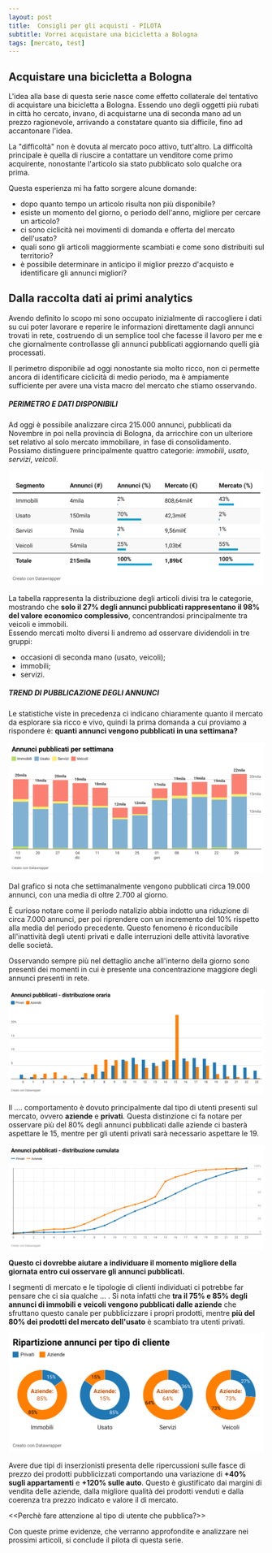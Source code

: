 ```yaml
---
layout: post
title:  Consigli per gli acquisti - PILOTA
subtitle: Vorrei acquistare una bicicletta a Bologna
tags: [mercato, test]
---
```


## Acquistare una bicicletta a Bologna

L'idea alla base di questa serie nasce come effetto collaterale del tentativo di acquistare una bicicletta a Bologna. Essendo uno degli oggetti più rubati in città ho cercato, invano, di acquistarne una di seconda mano ad un prezzo ragionevole, arrivando a constatare quanto sia difficile, fino ad accantonare l'idea. 

La "difficoltà" non è dovuta al mercato poco attivo, tutt'altro. La difficoltà principale è quella di riuscire a contattare un venditore come primo acquirente, nonostante l'articolo sia stato pubblicato solo qualche ora prima. 

Questa esperienza mi ha fatto sorgere alcune domande:
* dopo quanto tempo un articolo risulta non più disponibile?
* esiste un momento del giorno, o periodo dell'anno, migliore per cercare un articolo?
* ci sono ciclicità nei movimenti di domanda e offerta del mercato dell'usato?
* quali sono gli articoli maggiormente scambiati e come sono distribuiti sul territorio?
* è possibile determinare in anticipo il miglior prezzo d'acquisto e identificare gli annunci migliori?   

## Dalla raccolta dati ai primi analytics

Avendo definito lo scopo mi sono occupato inizialmente di raccogliere i dati su cui poter lavorare e reperire le informazioni direttamente dagli annunci trovati in rete, costruendo di un semplice tool che facesse il lavoro per me e che giornalmente controllasse gli annunci pubblicati aggiornando quelli già processati.

Il perimetro disponibile ad oggi nonostante sia molto ricco, non ci permette ancora di identificare ciclicità di medio periodo, ma è ampiamente sufficiente per avere una vista macro del mercato che stiamo osservando.

##### PERIMETRO E DATI DISPONIBILI

Ad oggi è possibile analizzare circa 215.000 annunci, pubblicati da Novembre in poi nella provincia di Bologna, da arricchire con un ulteriore set relativo al solo mercato immobiliare, in fase di consolidamento.
Possiamo distinguere principalmente quattro categorie: _immobili_, _usato_, _servizi_, _veicoli_.

![](../assets/img/CPGA_PILOTA/segmento-annunci.png)

La tabella rappresenta la distribuzione degli articoli divisi tra le categorie, mostrando che **solo il 27% degli annunci pubblicati rappresentano il 98% del valore economico complessivo**, concentrandosi principalmente tra veicoli e immobili.  
Essendo mercati molto diversi li andremo ad osservare dividendoli in tre gruppi:

* occasioni di seconda mano (usato, veicoli);
* immobili;
* servizi.

##### TREND DI PUBBLICAZIONE DEGLI ANNUNCI

Le statistiche viste in precedenza ci indicano chiaramente quanto il mercato da esplorare sia ricco e vivo, quindi la prima domanda a cui proviamo a rispondere è: **quanti annunci vengono pubblicati in una settimana?**

![](../assets/img/CPGA_PILOTA/daily_trend.png)

Dal grafico si nota che settimanalmente vengono pubblicati circa 19.000 annunci, con una media di oltre 2.700 al giorno. 

È curioso notare come il periodo natalizio abbia indotto una riduzione di circa 7.000 annunci, per poi riprendere con un incremento del 10% rispetto alla media del periodo precedente. Questo fenomeno è riconducibile all'inattività degli utenti privati e dalle interruzioni delle attività lavorative delle società.

Osservando sempre più nel dettaglio anche all'interno della giorno sono presenti dei momenti in cui è presente una concentrazione maggiore degli annunci presenti in rete. 

![](../assets/img/CPGA_PILOTA/distribuzione_oraria.png)

Il .... comportamento è dovuto principalmente dal tipo di utenti presenti sul mercato, ovvero **aziende** e **privati**. Questa distinzione ci fa notare per osservare più del 80% degli annunci pubblicati dalle aziende ci basterà aspettare le 15, mentre per gli utenti privati sarà necessario aspettare le 19. 

![](../assets/img/CPGA_PILOTA/ripartizione_oraria_cumulata.png)

**Questo ci dovrebbe aiutare a individuare il momento migliore della giornata entro cui osservare gli annunci pubblicati.**

I segmenti di mercato e le tipologie di clienti  individuati ci potrebbe far pensare che ci sia qualche ... . Si nota infatti che **tra il 75% e 85% degli annunci di immobili e veicoli vengono pubblicati dalle aziende** che sfruttano questo canale per pubblicizzare i propri prodotti, mentre **più del 80% dei prodotti del mercato dell'usato** è scambiato tra utenti privati.

![](../assets/img/CPGA_PILOTA/distribuzione_pvt_bsn.png)

Avere due tipi di inserzionisti presenta delle ripercussioni sulle fasce di prezzo dei prodotti pubblicizzati comportando una variazione di **+40% sugli appartamenti** e **+120% sulle auto**. Questo è giustificato dai margini di vendita delle aziende, dalla migliore qualità dei prodotti venduti e dalla coerenza tra prezzo indicato e valore il di mercato.

<<Perchè fare attenzione al tipo di utente che pubblica?>>

Con queste prime evidenze, che verranno approfondite e analizzare nei prossimi articoli, si conclude il pilota di questa serie.